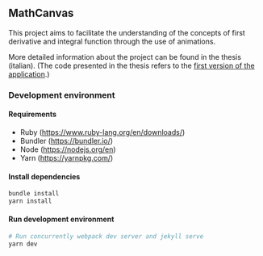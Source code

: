## MathCanvas

This project aims to facilitate the understanding of the concepts of first derivative and integral function through the use of animations.

More detailed information about the project can be found in the thesis (italian). (The code presented in the thesis refers to the [first version of the application](https://github.com/ccatterina/MathCanvas/tree/old).)

### Development environment

#### Requirements

- Ruby (https://www.ruby-lang.org/en/downloads/)
- Bundler (https://bundler.io/)
- Node (https://nodejs.org/en)
- Yarn (https://yarnpkg.com/)

#### Install dependencies

```sh
bundle install
yarn install
```

#### Run development environment

```sh
# Run concurrently webpack dev server and jekyll serve
yarn dev
```
